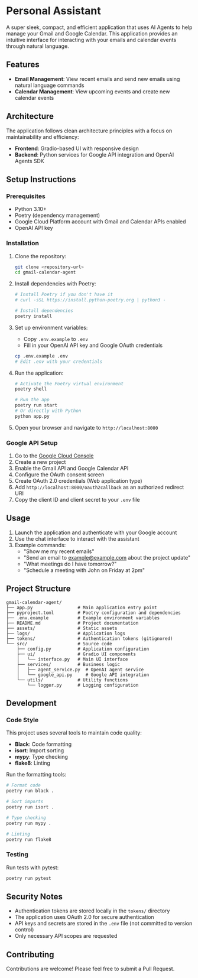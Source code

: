 # Personal Assistant

A super sleek, compact, and efficient application that uses AI Agents to help manage your Gmail and Google Calendar. This application provides an intuitive interface for interacting with your emails and calendar events through natural language.

## Features

- **Email Management**: View recent emails and send new emails using natural language commands
- **Calendar Management**: View upcoming events and create new calendar events

## Architecture

The application follows clean architecture principles with a focus on maintainability and efficiency:

- **Frontend**: Gradio-based UI with responsive design
- **Backend**: Python services for Google API integration and OpenAI Agents SDK

## Setup Instructions

### Prerequisites

- Python 3.10+
- Poetry (dependency management)
- Google Cloud Platform account with Gmail and Calendar APIs enabled
- OpenAI API key

### Installation

1. Clone the repository:

   ```bash
   git clone <repository-url>
   cd gmail-calendar-agent
   ```

2. Install dependencies with Poetry:

   ```bash
   # Install Poetry if you don't have it
   # curl -sSL https://install.python-poetry.org | python3 -

   # Install dependencies
   poetry install
   ```

3. Set up environment variables:

   - Copy `.env.example` to `.env`
   - Fill in your OpenAI API key and Google OAuth credentials

   ```bash
   cp .env.example .env
   # Edit .env with your credentials
   ```

4. Run the application:

   ```bash
   # Activate the Poetry virtual environment
   poetry shell

   # Run the app
   poetry run start
   # Or directly with Python
   python app.py
   ```

5. Open your browser and navigate to `http://localhost:8000`

### Google API Setup

1. Go to the [Google Cloud Console](https://console.cloud.google.com/)
2. Create a new project
3. Enable the Gmail API and Google Calendar API
4. Configure the OAuth consent screen
5. Create OAuth 2.0 credentials (Web application type)
6. Add `http://localhost:8000/oauth2callback` as an authorized redirect URI
7. Copy the client ID and client secret to your `.env` file

## Usage

1. Launch the application and authenticate with your Google account
2. Use the chat interface to interact with the assistant
3. Example commands:
   - "Show me my recent emails"
   - "Send an email to example@example.com about the project update"
   - "What meetings do I have tomorrow?"
   - "Schedule a meeting with John on Friday at 2pm"

## Project Structure

```
gmail-calendar-agent/
├── app.py                 # Main application entry point
├── pyproject.toml         # Poetry configuration and dependencies
├── .env.example           # Example environment variables
├── README.md              # Project documentation
├── assets/                # Static assets
├── logs/                  # Application logs
├── tokens/                # Authentication tokens (gitignored)
└── src/                   # Source code
    ├── config.py          # Application configuration
    ├── ui/                # Gradio UI components
    │   └── interface.py   # Main UI interface
    ├── services/          # Business logic
    │   ├── agent_service.py  # OpenAI agent service
    │   └── google_api.py     # Google API integration
    └── utils/             # Utility functions
        └── logger.py      # Logging configuration
```

## Development

### Code Style

This project uses several tools to maintain code quality:

- **Black**: Code formatting
- **isort**: Import sorting
- **mypy**: Type checking
- **flake8**: Linting

Run the formatting tools:

```bash
# Format code
poetry run black .

# Sort imports
poetry run isort .

# Type checking
poetry run mypy .

# Linting
poetry run flake8
```

### Testing

Run tests with pytest:

```bash
poetry run pytest
```

## Security Notes

- Authentication tokens are stored locally in the `tokens/` directory
- The application uses OAuth 2.0 for secure authentication
- API keys and secrets are stored in the `.env` file (not committed to version control)
- Only necessary API scopes are requested

## Contributing

Contributions are welcome! Please feel free to submit a Pull Request.
